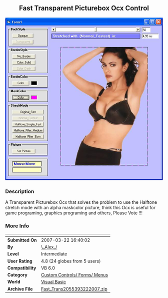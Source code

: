 ﻿<div align="center">

## Fast Transparent Picturebox Ocx Control

<img src="PIC20073221633204994.JPG">
</div>

### Description

A Transparent Picturebox Ocx that solves the problem to use the Halftone stretch mode with an alpha maskcolor picture, think this Ocx is useful for game programing, graphics programing and others, Please Vote !!!
 
### More Info
 


<span>             |<span>
---                |---
**Submitted On**   |2007-03-22 16:40:02
**By**             |[\\\_Alex\_/](https://github.com/Planet-Source-Code/PSCIndex/blob/master/ByAuthor/alex.md)
**Level**          |Intermediate
**User Rating**    |4.8 (24 globes from 5 users)
**Compatibility**  |VB 6\.0
**Category**       |[Custom Controls/ Forms/  Menus](https://github.com/Planet-Source-Code/PSCIndex/blob/master/ByCategory/custom-controls-forms-menus__1-4.md)
**World**          |[Visual Basic](https://github.com/Planet-Source-Code/PSCIndex/blob/master/ByWorld/visual-basic.md)
**Archive File**   |[Fast\_Trans2055393222007\.zip](https://github.com/Planet-Source-Code/alex-fast-transparent-picturebox-ocx-control__1-68189/archive/master.zip)








